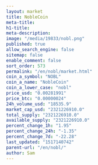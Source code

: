 ```yaml
---
layout: market
title: NobleCoin
meta-title: 
h1-title: 
meta-description: 
image: "/media/19833/nobl.png"
published: true
allow_search_engine: false
sitemap: false
enable_comment: false
sort_order: 573
permalink: "/en/nobl/market.html"
coin_a_symbol: "NOBL"
coin_a_name: "NobleCoin"
coin_a_lower_case: "nobl"
price_usd: "0.00281991"
price_btc: "0.00000024"
24h_volume_usd: "18535.9"
market_cap_usd: "2321226910.0"
total_supply: "2321226910.0"
available_supply: "2321226910.0"
percent_change_1h: "1.95"
percent_change_24h: "-1.35"
percent_change_7d: "-22.28"
last_updated: "1517140742"
parent-url: "/en/nobl/"
author: Sam
---
```


